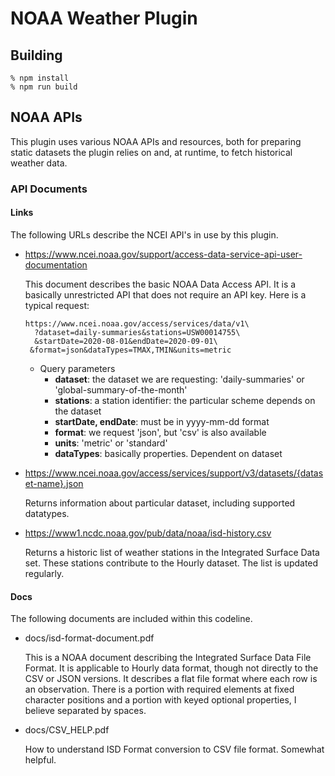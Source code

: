 # NOAA Weather Plugin

## Building
```
% npm install
% npm run build
```
## NOAA APIs

This plugin uses various NOAA APIs and resources, both for preparing static 
datasets the plugin relies on and, at runtime, to fetch historical weather data.

### API Documents

#### Links

The following URLs describe the NCEI API's in use by this plugin.

* https://www.ncei.noaa.gov/support/access-data-service-api-user-documentation
 
  This document describes the basic NOAA Data Access API. It is a basically
  unrestricted API that does not require an API key. Here is a typical request:
  
    ```
    https://www.ncei.noaa.gov/access/services/data/v1\
      ?dataset=daily-summaries&stations=USW00014755\
      &startDate=2020-08-01&endDate=2020-09-01\
     &format=json&dataTypes=TMAX,TMIN&units=metric
   ```
   * Query parameters
      * **dataset**: the dataset we are requesting: 'daily-summaries' or 'global-summary-of-the-month'
      * **stations**: a station identifier: the particular scheme depends on the dataset
      * **startDate, endDate**: must be in yyyy-mm-dd format
      * **format**: we request 'json', but 'csv' is also available
      * **units**: 'metric' or 'standard'
      * **dataTypes**: basically properties. Dependent on dataset

* https://www.ncei.noaa.gov/access/services/support/v3/datasets/{dataset-name}.json
  
  Returns information about particular dataset, including supported datatypes.

* https://www1.ncdc.noaa.gov/pub/data/noaa/isd-history.csv

  Returns a historic list of weather stations in the Integrated Surface Data set. 
  These stations contribute to the Hourly dataset. 
  The list is updated regularly.

#### Docs

The following documents are included within this codeline.

* docs/isd-format-document.pdf

  This is a NOAA document describing the Integrated Surface Data File Format. 
  It is applicable to Hourly data format, though not directly to the CSV or JSON versions.
  It describes a flat file format where each row is an observation. There is a 
  portion with required elements at fixed character positions and a portion with
  keyed optional properties, I believe separated by spaces.

* docs/CSV_HELP.pdf

  How to understand ISD Format conversion to CSV file format. Somewhat helpful.

